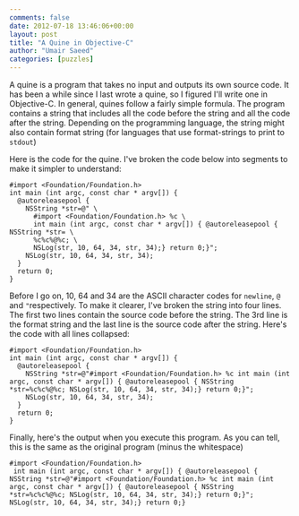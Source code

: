 ```yaml
---
comments: false
date: 2012-07-18 13:46:06+00:00
layout: post
title: "A Quine in Objective-C"
author: "Umair Saeed"
categories: [puzzles]
---
```


A quine is a program that takes no input and outputs its own source code. It has been a while since I last wrote a quine, so I figured I'll write one in Objective-C. In general, quines follow a fairly simple formula. The program contains a string that includes all the code before the string and all the code after the string. Depending on the programming language, the string might also contain format string (for languages that use format-strings to print to `stdout`)

<!--more-->

Here is the code for the quine. I've broken the code below into segments to make it simpler to understand:

```objc
#import <Foundation/Foundation.h>
int main (int argc, const char * argv[]) {
  @autoreleasepool {
    NSString *str=@" \
      #import <Foundation/Foundation.h> %c \
      int main (int argc, const char * argv[]) { @autoreleasepool { NSString *str= \
      %c%c%@%c; \
      NSLog(str, 10, 64, 34, str, 34);} return 0;}";
    NSLog(str, 10, 64, 34, str, 34);
  }
  return 0;
}
```


Before I go on, 10, 64 and 34 are the ASCII character codes for `newline`, `@` and `"`respectively. To make it clearer, I've broken the string into four lines. The first two lines contain the source code before the string. The 3rd line is the format string and the last line is the source code after the string. Here's the code with all lines collapsed:


```objc
#import <Foundation/Foundation.h>
int main (int argc, const char * argv[]) {
  @autoreleasepool {
    NSString *str=@"#import <Foundation/Foundation.h> %c int main (int argc, const char * argv[]) { @autoreleasepool { NSString *str=%c%c%@%c; NSLog(str, 10, 64, 34, str, 34);} return 0;}";
    NSLog(str, 10, 64, 34, str, 34);
  }
  return 0;
}
```


Finally, here's the output when you execute this program. As you can tell, this is the same as the original program (minus the whitespace)

```objc
#import <Foundation/Foundation.h>
 int main (int argc, const char * argv[]) { @autoreleasepool { NSString *str=@"#import <Foundation/Foundation.h> %c int main (int argc, const char * argv[]) { @autoreleasepool { NSString *str=%c%c%@%c; NSLog(str, 10, 64, 34, str, 34);} return 0;}"; NSLog(str, 10, 64, 34, str, 34);} return 0;}
```

